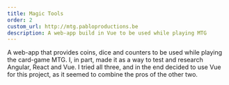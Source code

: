```yaml
---
title: Magic Tools
order: 2
custom_url: http://mtg.pabloproductions.be
description: A web-app build in Vue to be used while playing MTG
---
```


A web-app that provides coins, dice and counters to be used while playing the card-game MTG.
I, in part, made it as a way to test and research Angular, React and Vue.
I tried all three, and in the end decided to use Vue for this project, as it seemed to combine the pros of the other two.
